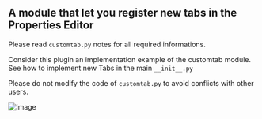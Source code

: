 ## A module that let you register new tabs in the Properties Editor
Please read `customtab.py` notes for all required informations.

Consider this plugin an implementation example of the customtab module.
See how to implement new Tabs in the main `__init__.py`

Please do not modify the code of `customtab.py` to avoid conflicts with other users. 

![image](https://github.com/user-attachments/assets/bcdcac9a-aa50-47cc-801f-8580469e9aea)

